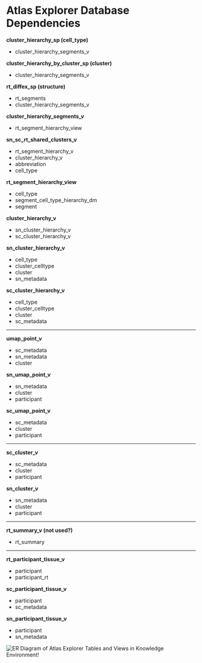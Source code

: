 # Atlas Explorer Database Dependencies

**cluster_hierarchy_sp (cell_type)**
 - cluster_hierarchy_segments_v

**cluster_hierarchy_by_cluster_sp (cluster)**
 - cluster_hierarchy_segments_v
 
**rt_diffex_sp (structure)**
 - rt_segments
 - cluster_hierarchy_segments_v

**cluster_hierarchy_segments_v**
 - rt_segment_hierarchy_view
 
**sn_sc_rt_shared_clusters_v**
 - rt_segment_hierarchy_v
 - cluster_hierarchy_v
 - abbreviation
 - cell_type 
 
**rt_segment_hierarchy_view**
 - cell_type
 - segment_cell_type_hierarchy_dm
 - segment 

**cluster_hierarchy_v**
 - sn_cluster_hierarchy_v
 - sc_cluster_hierarchy_v
 
**sn_cluster_hierarchy_v**
 - cell_type
 - cluster_celltype
 - cluster
 - sn_metadata
 
**sc_cluster_hierarchy_v**
 - cell_type
 - cluster_celltype
 - cluster
 - sc_metadata
 
---

**umap_point_v**
 - sc_metadata
 - sn_metadata
 - cluster
 
**sn_umap_point_v**
 - sn_metadata
 - cluster
 - participant
 
**sc_umap_point_v**
 - sc_metadata
 - cluster
 - participant
 
---

**sc_cluster_v**
 - sc_metadata
 - cluster
 - participant
 
**sn_cluster_v**
 - sn_metadata
 - cluster
 - participant
 
---

**rt_summary_v (not used?)**
 - rt_summary

---

**rt_participant_tissue_v**
 - participant
 - participant_rt
 
**sc_participant_tissue_v**
 - participant
 - sc_metadata

**sn_participant_tissue_v**
 - participant
 - sn_metadata

![ER Diagram of Atlas Explorer Tables and Views in Knowledge Environment!](kpmp_atlas_explorer_er.png "ER Diagram of Atlas Explorer in Knowledge Environment") 
